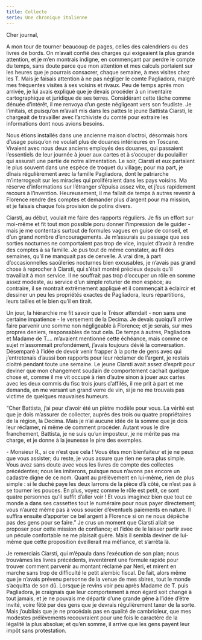 ```yaml
---
title: Collecte
serie: Une chronique italienne
---
```

Cher journal,


A mon tour de tourner beaucoup de pages, celles des calendriers ou des livres
de bords. On m’avait confié des charges qui exigeaient la plus grande
attention, et je m’en montrais indigne, en commençant par perdre le compte du
temps, sans doute parce que mon attention et mes calculs portaient sur les
heures que je pourrais consacrer, chaque semaine, à mes visites chez les T.
Mais je faisais attention à ne pas négliger le comte Pagliadora, malgré mes
fréquentes visites à ses voisins et rivaux. Peu de temps après mon arrivée, je
lui avais expliqué que je devais procéder à un inventaire cartographique et
juridique de ses terres. Considérant cette tâche comme dénuée d’intérêt, il me
renvoya d’un geste négligeant vers son feudiste. Je l’imitais, et puisqu’on
m’avait mis dans les pattes le jeune Battista Ciarsti, le chargeait de
travailler avec l’archiviste du comté pour extraire les informations dont nous
avions besoins.

Nous étions installés dans une ancienne maison d’octroi, désormais hors d’usage
puisqu’on ne voulait plus de douanes intérieures en Toscane. Vivaient avec nous
deux anciens employés des douanes, qui passaient l’essentiels de leur journée à
jouer aux cartes et à s’occuper du poulailler qui assurait une partie de notre
alimentation. Le soir, Ciarsti et eux partaient le plus souvent dans une espèce
de troquet du village; pour ma part, je dînais régulièrement avec la famille
Pagliadora, dont le patriarche m’interrogeait sur les miracles qui
proliféraient dans les pays voisins. Ma réserve d’informations sur l’étranger
s’épuisa assez vite, et j’eus rapidement recours à l’invention. Heureusement,
il me fallait de temps à autres revenir à Florence rendre des comptes et
demander plus d’argent pour ma mission, et je faisais chaque fois provision de
potins divers.

Ciarsti, au début, voulait me faire des rapports réguliers. Je fis un effort
sur moi-même et fit tout mon possible poru donner l’impression de le guider -
mais je me contentais surtout de formules vagues en guise de conseil, et d’un
grand nombre d’encouragements. Je m’assurais au passage que ses sorties
nocturnes ne comportaient pas trop de vice, inquiet d’avoir à rendre des
comptes à sa famille. Je pus tout de même constater, au fil des semaines, qu’il
ne manquait pas de cervelle. A vrai dire, à part d’occasionnelles saoûleries
nocturnes bien excusables, je n’avais pas grand chose à reprocher à Ciarsti,
qui s’était montré précieux depuis qu’il travaillait à mon service. Il ne
souffrait pas trop d’occuper un rôle en somme assez modeste, au service d’un
simple roturier de mon espèce; au contraire, il se montrait extrêmement
appliqué et il commençait à éclaircir et dessiner un peu les propriétés exactes
de Pagliadora, leurs répartitions, leurs tailles et le bien qu’il en tirait. 

Un jour, la hiérarchie me fit savoir que le Trésor attendait - non sans une
certaine impatience - le versement de la Decima. Je devais quoiqu’il arrive
faire parvenir une somme non négligeable à Florence; et je serais, sur mes
propres deniers, responsables de tout cela. De temps à autres, Pagliadora et
Madame de T…. m’avaient mentionné cette échéance, mais comme ce sujet
m’assommait profondément, j’avais toujours dévié la conversation. Désemparé à
l’idée de devoir venir frapper à la porte de gens avec qui j’entretenais
d’aussi bon rapports pour leur réclamer de l’argent, je restais cloitré pendant
toute une semaine. Le jeune Ciarsti avait assez d’esprit pour deviner que mon
changement soudain de comportement cachait quelque chose et, comme il me vit
occupé à rien d’autre sinon à jouer aux cartes avec les deux commis du fisc
trois jours d’affilés, il me prit à part et me demanda, en me versant un grand
verre de vin, si je ne me trouvais pas victime de quelques mauvaises humeurs.

“Cher Battista, j’ai peur d’avoir été un piètre modèle pour vous. La vérité est
que je dois m’assurer de collecter, auprès des trois ou quatre propriétaires de
la région, la Decima. Mais je n’ai aucune idée de la somme que je dois leur
réclamer, ni même de comment procéder. Autant vous le dire franchement,
Battista, je ne suis qu’un imposteur, je ne mérite pas ma charge, et je donne à
la jeunesse le pire des exemples.

\- Monsieur R., si ce n’est que cela ! Vous êtes mon bienfaiteur et je ne peux
que vous assister; du reste, je vous assure que rien ne sera plus simple.  Vous
avez sans doute avec vous les livres de compte des collectes précédentes; nous
les imiterons, puisque nous n’avons pas encore un cadastre digne de ce nom.
Quant au prélèvement en lui-même, rien de plus simple : si le duché paye les
deux larrons de la pièce d’à côté, ce n’est pas à se tourner les pouces. En
plus, voyez comme le rôle est petit, ce sont quatre personnes qu’il suffit
d’aller voir ! Et vous imaginez bien que tout ce monde a dans ses cassettes
tout le numéraire pour nous payer directement; vous n’aurez même pas à vous
soucier d’éventuels  paiements en nature. Il suffira ensuite d’apporter ce bel
argent à Florence si on ne nous dépêche pas des gens pour se faire.” Je crus un
moment que Ciarsti allait se proposer pour cette mission de confiance; et
l’idée de le laisser partir avec un pécule confortable ne me plaisait guère.
Mais il sembla deviner de lui-même que cette proposition éveillerait ma
méfiance, et s’arrêta là.

Je remerciais Ciarsti, qui m’épaula dans l’exécution de son plan; nous
trouvâmes les livres précédents, inventèrent une formule rapide pour trouver
comment parvenir au montant réclamé par Neri, et mirent en marche sans trop de
difficulté le petit alembic fiscal. De fait, alors même que je n’avais prévenu
personne de la venue de mes sbires, tout le monde s’acquitta de son dû.
Lorsque je revins voir peu après Madame de T. puis Pagliadora, je craignais que
leur comportement à mon égard soit changé à tout jamais, et je ne pouvais me
départir d’une grande gêne à l’idée d’être invité, voire fêté par des gens que
je devrais régulièrement taxer de la sorte. Mais j’oubliais que je ne procédais
pas en qualité de cambrioleur, que mes modestes prélèvements recouvraient pour
une fois le caractère de la légalité la plus absolue; et qu’en somme, il arrive
que les gens payent leur impôt sans protestation.
